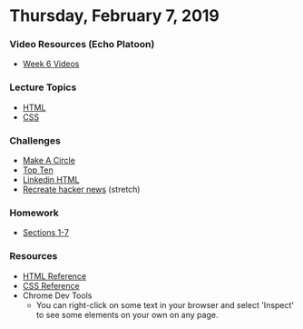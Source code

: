 Thursday, February 7, 2019
=======================
### Video Resources (Echo Platoon)
- [Week 6 Videos](https://www.youtube.com/watch?v=u5UT7jBwbEU&list=PLu0CiQ7bzwESK8JWt1KVzAHzjo7cVhs-f)

### Lecture Topics
* [HTML](https://github.com/golfplatoon/curriculum/blob/master/week-05/lecture_materials/HTML-101.pdf)
* [CSS](https://github.com/golfplatoon/curriculum/blob/master/week-05/lecture_materials/CSS-101.pdf)

### Challenges
* [Make A Circle](https://github.com/golfplatoon/make-a-circle)
* [Top Ten](https://github.com/golfplatoon/top-ten)
* [Linkedin HTML](https://github.com/golfplatoon/linkedin-html)
* [Recreate hacker news](https://github.com/golfplatoon/html-sectioning) (stretch)

### Homework
* [Sections 1-7](http://learn.shayhowe.com/)

### Resources
* [HTML Reference](http://htmlreference.io/)
* [CSS Reference](http://cssreference.io/)
* Chrome Dev Tools
  * You can right-click on some text in your browser and select 'Inspect' to see some elements on your own on any page.
